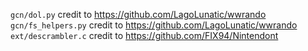 `gcn/dol.py` credit to https://github.com/LagoLunatic/wwrando
`gcn/fs_helpers.py` credit to https://github.com/LagoLunatic/wwrando
`ext/descrambler.c` credit to https://github.com/FIX94/Nintendont
